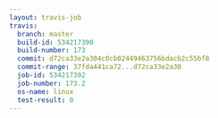 ```yaml
---
layout: travis-job
travis:
  branch: master
  build-id: 534217390
  build-number: 173
  commit: d72ca33e2a304c0cb02449463756bdacb2c55bf8
  commit-range: 37fda441ca72...d72ca33e2a30
  job-id: 534217392
  job-number: 173.2
  os-name: linux
  test-result: 0
---
```

